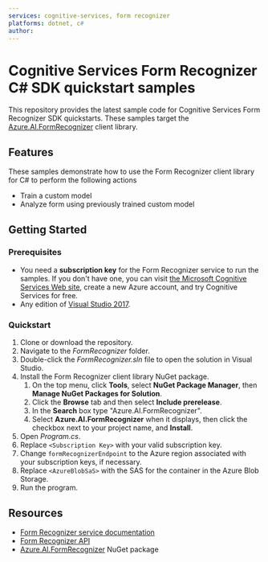 ```yaml
---
services: cognitive-services, form recognizer
platforms: dotnet, c#
author: 
---
```


# Cognitive Services Form Recognizer C# SDK quickstart samples

This repository provides the latest sample code for Cognitive Services Form Recognizer SDK quickstarts. These samples target the [Azure.AI.FormRecognizer](https://www.nuget.org/packages/Azure.AI.FormRecognizer/3.1.1) client library.

## Features

These samples demonstrate how to use the Form Recognizer client library for C# to perform the following actions

* Train a custom model
* Analyze form using previously trained custom model


## Getting Started

### Prerequisites

* You need a **subscription key** for the Form Recognizer service to run the samples. If you don't have one, you can visit [the Microsoft Cognitive Services Web site](https://azure.microsoft.com/free/cognitive-services/), create a new Azure account, and try Cognitive Services for free.
* Any edition of [Visual Studio 2017](https://www.visualstudio.com/downloads/).

### Quickstart

1. Clone or download the repository.
1. Navigate to the *FormRecognizer* folder.
1. Double-click the *FormRecognizer.sln* file to open the solution in Visual Studio.
1. Install the Form Recognizer client library NuGet package.
   1. On the top menu, click **Tools**, select **NuGet Package Manager**, then **Manage NuGet Packages for Solution**.
   1. Click the **Browse** tab and then select **Include prerelease**.
   1. In the **Search** box type "Azure.AI.FormRecognizer".
   1. Select **Azure.AI.FormRecognizer** when it displays, then click the checkbox next to your project name, and **Install**.
1. Open *Program.cs*.
1. Replace `<Subscription Key>` with your valid subscription key.
1. Change `formRecognizerEndpoint` to the Azure region associated with your subscription keys, if necessary.
1. Replace `<AzureBlobSaS>` with the SAS for the container in the Azure Blob Storage.
1. Run the program.

## Resources

* [Form Recognizer service documentation](https://docs.microsoft.com/azure/cognitive-services/form-recognizer/)
* [Form Recognizer API](https://westus2.dev.cognitive.microsoft.com/docs/services/form-recognizer-api)
* [Azure.AI.FormRecognizer](https://www.nuget.org/packages/Azure.AI.FormRecognizer/3.1.1) NuGet package